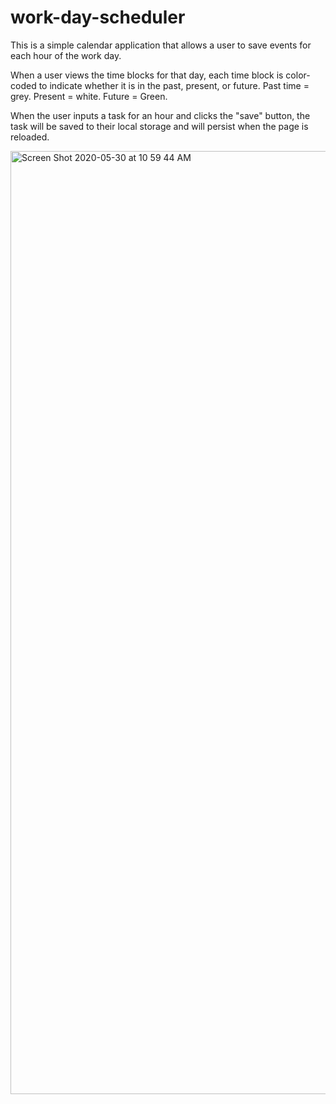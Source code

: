 # work-day-scheduler

This is a simple calendar application that allows a user to save events for each hour of the work day.

When a user views the time blocks for that day, each time block is color-coded to indicate whether it is in the past, present, or future. Past time = grey. Present = white. Future = Green. 

When the user inputs a task for an hour and clicks the "save" button, the task will be saved to their local storage and will persist when the page is reloaded.

<img width="1509" alt="Screen Shot 2020-05-30 at 10 59 44 AM" src="https://user-images.githubusercontent.com/62969025/83334655-31419680-a265-11ea-92a9-424b976995bc.png">
